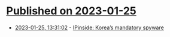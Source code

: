 # [Published on 2023-01-25](index.md)

* [2023-01-25, 13:31:02](https://lobste.rs/s/hnjcby/ipinside_korea_s_mandatory_spyware) - [IPinside: Korea’s mandatory spyware](https://palant.info/2023/01/25/ipinside-koreas-mandatory-spyware/)
